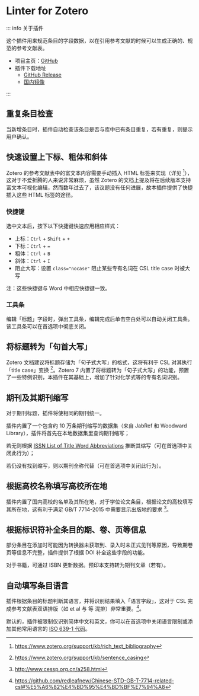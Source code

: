 # Linter for Zotero

::: info 关于插件

这个插件用来规范条目的字段数据，以在引用参考文献的时候可以生成正确的、规范的参考文献表。

- 项目主页：[GitHub](https://github.com/northword/zotero-format-metadata/)
- 插件下载地址
  - [GitHub Release](https://github.com/northword/zotero-format-metadata/releases)
  - [国内镜像](https://zotero-chinese.com/plugins/#search=linter)

:::

## 重复条目检查

当新增条目时，插件自动检查该条目是否与库中已有条目重复，若有重复，则提示用户确认。

## 快速设置上下标、粗体和斜体

Zotero 的参考文献表中的富文本内容需要手动插入 HTML 标签来实现（详见 [^rich_text_bibliography]），这对于不爱折腾的人来说非常麻烦，虽然 Zotero 的文档上提及将在后续版本支持富文本可视化编辑，然而数年过去了，该议题没有任何进展，故本插件提供了快捷插入这些 HTML 标签的途径。

[^rich_text_bibliography]: <https://www.zotero.org/support/kb/rich_text_bibliography>

### 快捷键

选中文本后，按下以下快捷键快速应用相应样式：

- 上标：`Ctrl` + `Shift` + `+`
- 下标：`Ctrl` + `=`
- 粗体：`Ctrl` + `B`
- 斜体：`Ctrl` + `I`
- 阻止大写：设置 `class="nocase"` 阻止某些专有名词在 CSL title case 时被大写

注：这些快捷键与 Word 中相应快捷键一致。

<!-- ![Set subscript via shoutcut](./assets/set-sub-via-shoutcut.gif) -->

### 工具条

编辑「标题」字段时，弹出工具条，编辑完成后单击空白处可以自动关闭工具条。该工具条可以在首选项中彻底关闭。

<!-- ![Set subscript via toolbar](./assets/set-sub-via-toolbar.gif) -->

## 将标题转为「句首大写」

Zotero 文档建议将标题存储为「句子式大写」的格式，这将有利于 CSL 对其执行「title case」变换 [^sentenceCase]。Zotero 7 内置了将标题转为「句子式大写」的功能，预置了一些特例识别，本插件在其基础上，增加了针对化学式等的专有名词识别。

[^sentenceCase]: <https://www.zotero.org/support/kb/sentence_casing>

## 期刊及其期刊缩写

对于期刊标题，插件将使相同的期刊统一。

插件内置了一个包含约 10 万条期刊缩写的数据集（来自 JabRef 和 Woodward Library），插件将首先在本地数据集里查询期刊缩写；

若无则根据 [ISSN List of Title Word Abbreviations](https://www.issn.org/services/online-services/access-to-the-ltwa/) 推断其缩写（可在首选项中关闭此行为）；

若仍没有找到缩写，则以期刊全称代替（可在首选项中关闭此行为）。

## 根据高校名称填写高校所在地

插件内置了国内高校的名单及其所在地，对于学位论文条目，根据论文的高校填写其所在地，这有利于满足 GB/T 7714-2015 中需要显示出版地的要求 [^gb7714]。

[^gb7714]: <http://www.cessp.org.cn/a258.html>

## 根据标识符补全条目的期、卷、页等信息

部分条目在添加时可能因为转换器未获取到、录入时未正式见刊等原因，导致期卷页等信息不完整，插件提供了根据 DOI 补全这些字段的功能。

对于书籍，可通过 ISBN 更新数据。预印本支持转为期刊文章（若有）。

## 自动填写条目语言

插件根据条目的标题判断其语言，并将识别结果填入「语言字段」，这对于 CSL 完成参考文献表双语排版（如 et al 与 等 混排）非常重要。[^csl-etal]。

默认的，插件被限制仅识别简体中文和英文，你可以在首选项中关闭语言限制或添加其他常用语言的 [ISO 639-1 代码]。

[^csl-etal]: <https://github.com/redleafnew/Chinese-STD-GB-T-7714-related-csl#%E5%A6%82%E4%BD%95%E4%BD%BF%E7%94%A8>

[ISO 639-1 代码]: https://github.com/komodojp/tinyld/blob/develop/docs/langs.md
